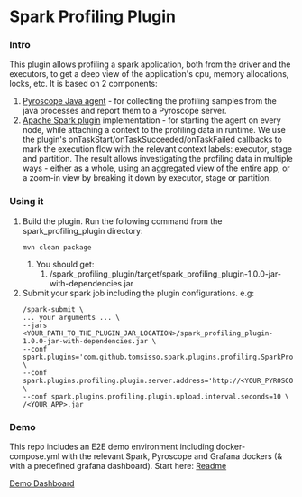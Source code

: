 # Spark Profiling Plugin 

### Intro
This plugin allows profiling a spark application, both from the driver and the executors, to get a deep view of the application's cpu, memory allocations, locks, etc.
It is based on 2 components:
1. [Pyroscope Java agent](https://grafana.com/docs/pyroscope/next/configure-client/language-sdks/java/) - for collecting the profiling samples from the java processes and report them to a Pyroscope server.
2. [Apache Spark plugin](https://spark.apache.org/docs/latest/api/java/index.html?org/apache/spark/api/plugin/SparkPlugin.html) implementation - for starting the agent on every node, while attaching a context to the profiling data in runtime. 
We use the plugin's onTaskStart/onTaskSucceeded/onTaskFailed callbacks to mark the execution flow with the relevant context labels: executor, stage and partition.
The result allows investigating the profiling data in multiple ways - either as a whole, using an aggregated view of the entire app, or a zoom-in view by breaking it down by executor, stage or partition.

### Using it
1. Build the plugin. Run the following command from the spark_profiling_plugin directory:
   ```
   mvn clean package
   ```
    1. You should get:
       1. /spark_profiling_plugin/target/spark_profiling_plugin-1.0.0-jar-with-dependencies.jar
2. Submit your spark job including the plugin configurations. e.g:
   ``` 
   /spark-submit \
   ... your arguments ... \
   --jars <YOUR_PATH_TO_THE_PLUGIN_JAR_LOCATION>/spark_profiling_plugin-1.0.0-jar-with-dependencies.jar \
   --conf spark.plugins='com.github.tomsisso.spark.plugins.profiling.SparkProfilingPlugin' \
   --conf spark.plugins.profiling.plugin.server.address='http://<YOUR_PYROSCOPE_SERVER>:4040' \
   --conf spark.plugins.profiling.plugin.upload.interval.seconds=10 \
   /<YOUR_APP>.jar
   ```
   
### Demo
This repo includes an E2E demo environment including docker-compose.yml with the relevant Spark, Pyroscope and Grafana dockers (& with a predefined grafana dashboard).
Start here: [Readme](https://github.com/tomsisso/spark-plugins-temp/blob/main/demo_app/README.md)

[Demo Dashboard](https://github.com/tomsisso/spark-plugins-temp/assets/25052755/9142f537-45aa-4014-a8ad-c0d7ee584a50)